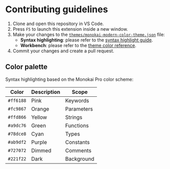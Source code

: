 # Contributing guidelines

1. Clone and open this repository in VS Code.
1. Press `F5` to launch this extension inside a new window.
1. Make your changes to the [`themes/monokai-modern-color-theme.json`](themes/monokai-modern-color-theme.json) file:
   - **Syntax highlighting**: please refer to the [syntax highlight guide](https://code.visualstudio.com/api/language-extensions/syntax-highlight-guide).
   - **Workbench**: please refer to the [theme color reference](https://code.visualstudio.com/api/references/theme-color).
1. Commit your changes and create a pull request.

## Color palette

Syntax highlighting based on the Monokai Pro color scheme:

| Color | Description | Scope |
| - | - | - |
| `#ff6188` | Pink | Keywords |
| `#fc9867` | Orange | Parameters |
| `#ffd866` | Yellow | Strings |
| `#a9dc76` | Green | Functions |
| `#78dce8` | Cyan | Types |
| `#ab9df2` | Purple | Constants |
| `#727072` | Dimmed | Comments |
| `#221f22` | Dark | Background |
